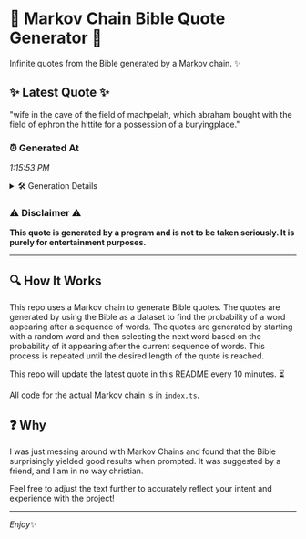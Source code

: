 # 📖 Markov Chain Bible Quote Generator 📖

Infinite quotes from the Bible generated by a Markov chain. ✨

## ✨ Latest Quote ✨
"wife in the cave of the field of machpelah, which abraham bought with the field of ephron the hittite for a possession of a buryingplace."

### ⏰ Generated At
*1:15:53 PM*

<details>
    <summary>🛠️ Generation Details</summary>
    <p>
        <strong>🌱 Seed:</strong> wife<br>
        <strong>🔄 Iterations:</strong> 24<br>
        <strong>📜 Context History:</strong><br>[ wife ]: in<br>[ wife, in ]: the<br>[ wife, in, the ]: cave<br>[ wife, in, the, cave ]: of<br>[ wife, in, the, cave, of ]: the<br>[ wife, in, the, cave, of, the ]: field<br>[ in, the, cave, of, the, field ]: of<br>[ the, cave, of, the, field, of ]: machpelah,<br>[ cave, of, the, field, of, machpelah, ]: which<br>[ of, the, field, of, machpelah,, which ]: abraham<br>[ the, field, of, machpelah,, which, abraham ]: bought<br>[ field, of, machpelah,, which, abraham, bought ]: with<br>[ of, machpelah,, which, abraham, bought, with ]: the<br>[ machpelah,, which, abraham, bought, with, the ]: field<br>[ which, abraham, bought, with, the, field ]: of<br>[ abraham, bought, with, the, field, of ]: ephron<br>[ bought, with, the, field, of, ephron ]: the<br>[ with, the, field, of, ephron, the ]: hittite<br>[ the, field, of, ephron, the, hittite ]: for<br>[ field, of, ephron, the, hittite, for ]: a<br>[ of, ephron, the, hittite, for, a ]: possession<br>[ ephron, the, hittite, for, a, possession ]: of<br>[ the, hittite, for, a, possession, of ]: a<br>[ hittite, for, a, possession, of, a ]: buryingplace.<br>
    </p>
</details>

### ⚠️ Disclaimer ⚠️
**This quote is generated by a program and is not to be taken seriously. It is purely for entertainment purposes.**

---

## 🔍 How It Works

This repo uses a Markov chain to generate Bible quotes. The quotes are generated by using the Bible as a dataset to find the probability of a word appearing after a sequence of words. The quotes are generated by starting with a random word and then selecting the next word based on the probability of it appearing after the current sequence of words. This process is repeated until the desired length of the quote is reached.

This repo will update the latest quote in this README every 10 minutes. ⏳

All code for the actual Markov chain is in `index.ts`.

## ❓ Why

I was just messing around with Markov Chains and found that the Bible surprisingly yielded good results when prompted. 
It was suggested by a friend, and I am in no way christian.

Feel free to adjust the text further to accurately reflect your intent and experience with the project!

---

*Enjoy*✨
